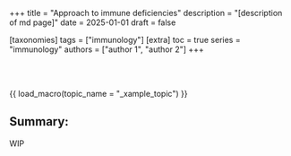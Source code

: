 +++
title = "Approach to immune deficiencies"
description = "[description of md page]"
date = 2025-01-01
draft = false

[taxonomies]
tags = ["immunology"]
[extra]
toc = true
series = "immunology"
authors = ["author 1", "author 2"]
+++

</br>
</br>

{{ load_macro(topic_name = "_xample_topic") }}

## Summary:

WIP
